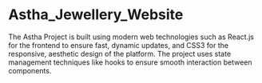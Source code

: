 # Astha_Jewellery_Website
The Astha Project is built using modern web technologies such as React.js for the frontend to ensure fast, dynamic updates, and CSS3 for the responsive, aesthetic design of the platform. The project uses state management techniques like hooks to ensure smooth interaction between components.
